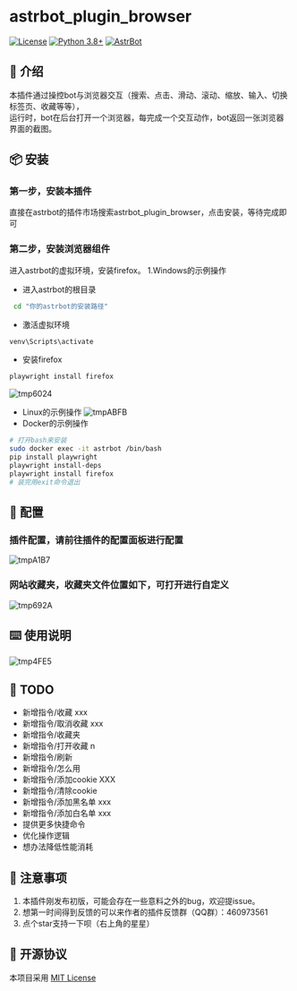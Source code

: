 # astrbot_plugin_browser


[![License](https://img.shields.io/badge/License-MIT-green.svg)](https://opensource.org/licenses/MIT)
[![Python 3.8+](https://img.shields.io/badge/Python-3.8%2B-blue.svg)](https://www.python.org/)
[![AstrBot](https://img.shields.io/badge/AstrBot-3.4%2B-orange.svg)](https://github.com/Soulter/AstrBot)

## 🤝 介绍
本插件通过操控bot与浏览器交互（搜索、点击、滑动、滚动、缩放、输入、切换标签页、收藏等等），  
运行时，bot在后台打开一个浏览器，每完成一个交互动作，bot返回一张浏览器界面的截图。


## 📦 安装

### 第一步，安装本插件
直接在astrbot的插件市场搜索astrbot_plugin_browser，点击安装，等待完成即可

### 第二步，安装浏览器组件
进入astrbot的虚拟环境，安装firefox。
1.Windows的示例操作
- 进入astrbot的根目录
```bash
 cd "你的astrbot的安装路径"
```
- 激活虚拟环境
```bash
venv\Scripts\activate
```
- 安装firefox
```bash
playwright install firefox
```
![tmp6024](https://github.com/user-attachments/assets/d2cd2c3e-4f77-427f-8c3c-b5407e7b0f6b)

- Linux的示例操作
![tmpABFB](https://github.com/user-attachments/assets/646edf2d-22fe-40ad-8876-aad285cf7aca)
- Docker的示例操作

```bash
# 打开bash来安装
sudo docker exec -it astrbot /bin/bash
pip install playwright
playwright install-deps
playwright install firefox
# 装完用exit命令退出
```
## 🤝 配置
### 插件配置，请前往插件的配置面板进行配置
  ![tmpA1B7](https://github.com/user-attachments/assets/9ca5bd1a-80fb-41cc-a9d7-acb66c841af7)
### 网站收藏夹，收藏夹文件位置如下，可打开进行自定义
  ![tmp692A](https://github.com/user-attachments/assets/d809f0f4-308f-4ad2-a555-e79ac72f3154)

## ⌨️ 使用说明
![tmp4FE5](https://github.com/user-attachments/assets/365e4a07-5ada-4f60-ac0c-c0c562d9633e)


## 🤝 TODO
- 新增指令/收藏 xxx
- 新增指令/取消收藏 xxx
- 新增指令/收藏夹
- 新增指令/打开收藏 n
- 新增指令/刷新 
- 新增指令/怎么用 
- 新增指令/添加cookie XXX
- 新增指令/清除cookie
- 新增指令/添加黑名单 xxx
- 新增指令/添加白名单 xxx
- 提供更多快捷命令
- 优化操作逻辑
- 想办法降低性能消耗


## 📌 注意事项
1. 本插件刚发布初版，可能会存在一些意料之外的bug，欢迎提issue。
2. 想第一时间得到反馈的可以来作者的插件反馈群（QQ群）：460973561
3. 点个star支持一下呗（右上角的星星）


## 📜 开源协议
本项目采用 [MIT License](LICENSE)

